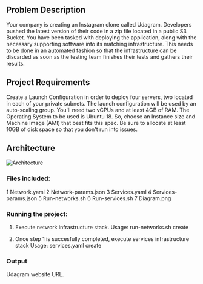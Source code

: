 ## Problem Description
Your company is creating an Instagram clone called Udagram. Developers pushed the latest version of their code in a zip file located in a public S3 Bucket.
You have been tasked with deploying the application, along with the necessary supporting software into its matching infrastructure.
This needs to be done in an automated fashion so that the infrastructure can be discarded as soon as the testing team finishes their tests and gathers their results.

## Project Requirements
Create a Launch Configuration in order to deploy four servers, two located in each of
your private subnets. The launch configuration will be used by an auto-scaling group. You'll need two vCPUs and at least 4GB of RAM. The Operating System to be used is Ubuntu 18. So, choose an Instance size and Machine Image (AMI) that best fits this spec. Be sure to allocate at least 10GB of disk space so that you don't run into issues.

## Architecture
![Architecture](./Diagram.png)

### Files included:

1 Network.yaml
2 Network-params.json
3 Services.yaml 
4 Services-params.json
5 Run-networks.sh
6 Run-services.sh
7 Diagram.png

### Running the project:

1. Execute network infrastructure stack.
  Usage: run-networks.sh create

2. Once step 1 is succesfully completed, execute services infrastructure stack
  Usage: services.yaml create

### Output
Udagram website URL.
